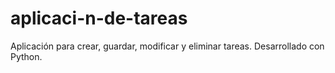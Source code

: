 # aplicaci-n-de-tareas
Aplicación para crear, guardar, modificar y eliminar tareas. Desarrollado con Python.
